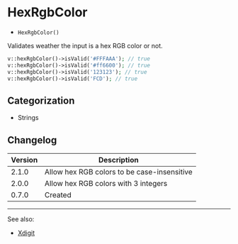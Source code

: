 # HexRgbColor

- `HexRgbColor()`

Validates weather the input is a hex RGB color or not.

```php
v::hexRgbColor()->isValid('#FFFAAA'); // true
v::hexRgbColor()->isValid('#ff6600'); // true
v::hexRgbColor()->isValid('123123'); // true
v::hexRgbColor()->isValid('FCD'); // true
```

## Categorization

- Strings

## Changelog

Version | Description
--------|-------------
  2.1.0 | Allow hex RGB colors to be case-insensitive
  2.0.0 | Allow hex RGB colors with 3 integers
  0.7.0 | Created

***
See also:

- [Xdigit](Xdigit.md)
